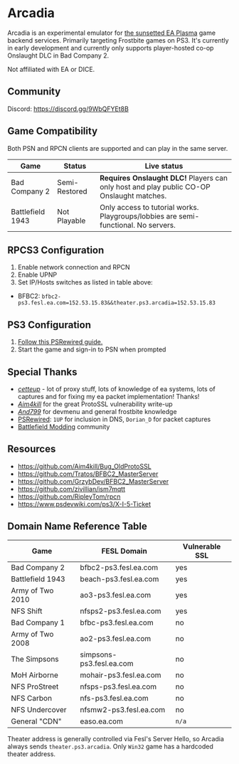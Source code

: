# Arcadia

Arcadia is an experimental emulator for [the sunsetted EA Plasma](http://web.archive.org/web/20240506160521/https://www.ea.com/games/battlefield/legacy-sunset) game backend services. Primarily targeting Frostbite games on PS3.
It's currently in early development and currently only supports player-hosted co-op Onslaught DLC in Bad Company 2. 

Not affiliated with EA or DICE.

## Community

Discord: https://discord.gg/9WbQFYEt8B

## Game Compatibility

Both PSN and RPCN clients are supported and can play in the same server.

Game             |   Status | Live status
-----------------| ------   | ----- 
Bad Company 2    | Semi-Restored | **Requires Onslaught DLC!** Players can only host and play public CO-OP Onslaught matches.
Battlefield 1943 | Not Playable    | Only access to tutorial works. Playgroups/lobbies are semi-functional. No servers.

## RPCS3 Configuration

1. Enable network connection and RPCN
1. Enable UPNP
1. Set IP/Hosts switches as listed in table above:

- BFBC2: `bfbc2-ps3.fesl.ea.com=152.53.15.83&&theater.ps3.arcadia=152.53.15.83`

## PS3 Configuration

1. [Follow this PSRewired guide.](https://psrewired.com/guides/ps3)
5. Start the game and sign-in to PSN when prompted

## Special Thanks

* *[cetteup](https://github.com/cetteup)* - lot of proxy stuff, lots of knowledge of ea systems, lots of captures and for fixing my ea packet implementation! Thanks! 
* *[Aim4kill](https://github.com/Aim4kill)* for the great ProtoSSL vulnerability write-up
* *[And799](https://www.youtube.com/@andersson799)* for devmenu and general frostbite knowledge
* [PSRewired](https://psrewired.com): `1UP` for inclusion in DNS, `Dorian_D` for packet captures
* [Battlefield Modding](https://duckduckgo.com/?t=ffab&q=battlefield+modding+discord) community

## Resources

* https://github.com/Aim4kill/Bug_OldProtoSSL
* https://github.com/Tratos/BFBC2_MasterServer
* https://github.com/GrzybDev/BFBC2_MasterServer
* https://github.com/zivillian/ism7mqtt
* https://github.com/RipleyTom/rpcn
* https://www.psdevwiki.com/ps3/X-I-5-Ticket

## Domain Name Reference Table

Game             | FESL Domain | Vulnerable SSL
---------------- | ----------- | --------------
Bad Company 2    | bfbc2-ps3.fesl.ea.com    | yes
Battlefield 1943 | beach-ps3.fesl.ea.com    | yes
Army of Two 2010 | ao3-ps3.fesl.ea.com      | yes
NFS Shift        | nfsps2-ps3.fesl.ea.com   | yes
Bad Company 1    | bfbc-ps3.fesl.ea.com     | no
Army of Two 2008 | ao2-ps3.fesl.ea.com      | no
The Simpsons     | simpsons-ps3.fesl.ea.com | no
MoH Airborne     | mohair-ps3.fesl.ea.com   | no
NFS ProStreet    | nfsps-ps3.fesl.ea.com    | no
NFS Carbon       | nfs-ps3.fesl.ea.com      | no
NFS Undercover   | nfsmw2-ps3.fesl.ea.com   | no
General "CDN"    | easo.ea.com              | `n/a`

Theater address is generally controlled via Fesl's Server Hello, so Arcadia always sends `theater.ps3.arcadia`. Only `Win32` game has a hardcoded theater address. 
